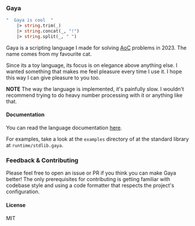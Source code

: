 <p align="center">
  <h3>Gaya</h3>
</p>

```ocaml
"  Gaya is cool  "
    |> string.trim(_)
    |> string.concat(_, "!")
    |> string.split(_, " ")
```

Gaya is a scripting language I made for solving [AoC](https://adventofcode.com/)
problems in 2023. The name comes from my favourite cat.

Since its a toy language, its focus is on elegance above anything else. I
wanted something that makes me feel pleasure every time I use it. I hope this
way I can give pleasure to you too.

**NOTE** The way the language is implemented, it's painfully slow. I wouldn't
recommend trying to do heavy number processing with it or anything like that.

#### Documentation

You can read the language documentation [here](./docs/toc.md).

For examples, take a look at the `examples` directory of at the standard
library at `runtime/stdlib.gaya`.

### Feedback & Contributing

Please feel free to open an issue or PR if you think you can make Gaya better!
The only prerequisites for contributing is getting familiar with codebase style
and using a code formatter that respects the project's configuration.

#### License

MIT
